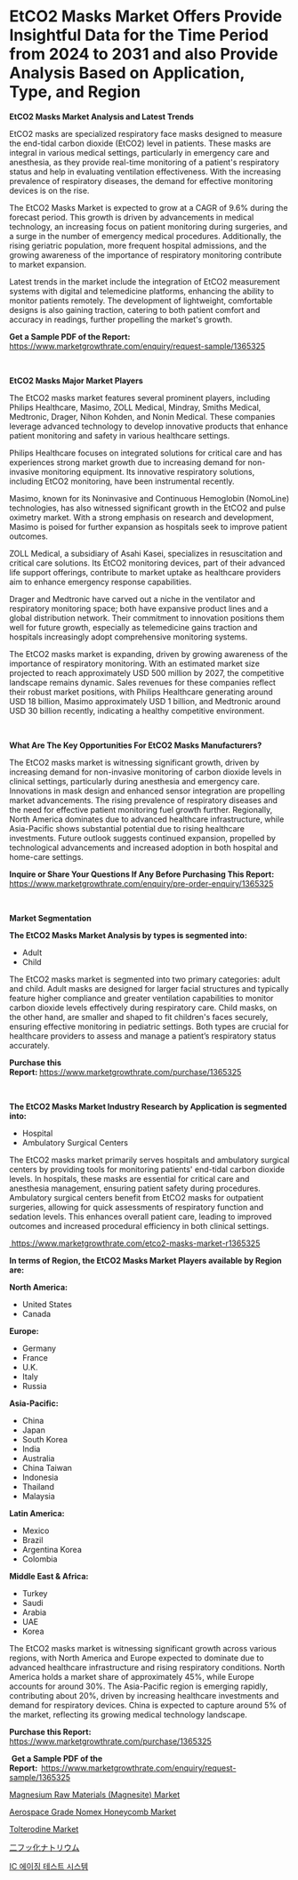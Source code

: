 <p><h1>EtCO2 Masks Market Offers Provide Insightful Data for the Time Period from 2024 to 2031 and also Provide Analysis Based on Application, Type, and Region</h1></p><p><strong>EtCO2 Masks Market Analysis and Latest Trends</strong></p>
<p><p>EtCO2 masks are specialized respiratory face masks designed to measure the end-tidal carbon dioxide (EtCO2) level in patients. These masks are integral in various medical settings, particularly in emergency care and anesthesia, as they provide real-time monitoring of a patient's respiratory status and help in evaluating ventilation effectiveness. With the increasing prevalence of respiratory diseases, the demand for effective monitoring devices is on the rise.</p><p>The EtCO2 Masks Market is expected to grow at a CAGR of 9.6% during the forecast period. This growth is driven by advancements in medical technology, an increasing focus on patient monitoring during surgeries, and a surge in the number of emergency medical procedures. Additionally, the rising geriatric population, more frequent hospital admissions, and the growing awareness of the importance of respiratory monitoring contribute to market expansion.</p><p>Latest trends in the market include the integration of EtCO2 measurement systems with digital and telemedicine platforms, enhancing the ability to monitor patients remotely. The development of lightweight, comfortable designs is also gaining traction, catering to both patient comfort and accuracy in readings, further propelling the market's growth.</p></p>
<p><strong>Get a Sample PDF of the Report:&nbsp;</strong> <a href="https://www.marketgrowthrate.com/enquiry/request-sample/1365325">https://www.marketgrowthrate.com/enquiry/request-sample/1365325</a></p>
<p>&nbsp;</p>
<p><strong>EtCO2 Masks Major Market Players</strong></p>
<p><p>The EtCO2 masks market features several prominent players, including Philips Healthcare, Masimo, ZOLL Medical, Mindray, Smiths Medical, Medtronic, Drager, Nihon Kohden, and Nonin Medical. These companies leverage advanced technology to develop innovative products that enhance patient monitoring and safety in various healthcare settings.</p><p>Philips Healthcare focuses on integrated solutions for critical care and has experiences strong market growth due to increasing demand for non-invasive monitoring equipment. Its innovative respiratory solutions, including EtCO2 monitoring, have been instrumental recently.</p><p>Masimo, known for its Noninvasive and Continuous Hemoglobin (NomoLine) technologies, has also witnessed significant growth in the EtCO2 and pulse oximetry market. With a strong emphasis on research and development, Masimo is poised for further expansion as hospitals seek to improve patient outcomes.</p><p>ZOLL Medical, a subsidiary of Asahi Kasei, specializes in resuscitation and critical care solutions. Its EtCO2 monitoring devices, part of their advanced life support offerings, contribute to market uptake as healthcare providers aim to enhance emergency response capabilities.</p><p>Drager and Medtronic have carved out a niche in the ventilator and respiratory monitoring space; both have expansive product lines and a global distribution network. Their commitment to innovation positions them well for future growth, especially as telemedicine gains traction and hospitals increasingly adopt comprehensive monitoring systems.</p><p>The EtCO2 masks market is expanding, driven by growing awareness of the importance of respiratory monitoring. With an estimated market size projected to reach approximately USD 500 million by 2027, the competitive landscape remains dynamic. Sales revenues for these companies reflect their robust market positions, with Philips Healthcare generating around USD 18 billion, Masimo approximately USD 1 billion, and Medtronic around USD 30 billion recently, indicating a healthy competitive environment.</p></p>
<p>&nbsp;</p>
<p><strong>What Are The Key Opportunities For EtCO2 Masks Manufacturers?</strong></p>
<p><p>The EtCO2 masks market is witnessing significant growth, driven by increasing demand for non-invasive monitoring of carbon dioxide levels in clinical settings, particularly during anesthesia and emergency care. Innovations in mask design and enhanced sensor integration are propelling market advancements. The rising prevalence of respiratory diseases and the need for effective patient monitoring fuel growth further. Regionally, North America dominates due to advanced healthcare infrastructure, while Asia-Pacific shows substantial potential due to rising healthcare investments. Future outlook suggests continued expansion, propelled by technological advancements and increased adoption in both hospital and home-care settings.</p></p>
<p><strong>Inquire or Share Your Questions If Any Before Purchasing This Report:</strong> <a href="https://www.marketgrowthrate.com/enquiry/pre-order-enquiry/1365325">https://www.marketgrowthrate.com/enquiry/pre-order-enquiry/1365325</a></p>
<p>&nbsp;</p>
<p><strong>Market Segmentation</strong></p>
<p><strong>The EtCO2 Masks Market Analysis by types is segmented into:</strong></p>
<p><ul><li>Adult</li><li>Child</li></ul></p>
<p><p>The EtCO2 masks market is segmented into two primary categories: adult and child. Adult masks are designed for larger facial structures and typically feature higher compliance and greater ventilation capabilities to monitor carbon dioxide levels effectively during respiratory care. Child masks, on the other hand, are smaller and shaped to fit children's faces securely, ensuring effective monitoring in pediatric settings. Both types are crucial for healthcare providers to assess and manage a patient’s respiratory status accurately.</p></p>
<p><strong>Purchase this Report:&nbsp;</strong><a href="https://www.marketgrowthrate.com/purchase/1365325">https://www.marketgrowthrate.com/purchase/1365325</a></p>
<p>&nbsp;</p>
<p><strong>The EtCO2 Masks Market Industry Research by Application is segmented into:</strong></p>
<p><ul><li>Hospital</li><li>Ambulatory Surgical Centers</li></ul></p>
<p><p>The EtCO2 masks market primarily serves hospitals and ambulatory surgical centers by providing tools for monitoring patients' end-tidal carbon dioxide levels. In hospitals, these masks are essential for critical care and anesthesia management, ensuring patient safety during procedures. Ambulatory surgical centers benefit from EtCO2 masks for outpatient surgeries, allowing for quick assessments of respiratory function and sedation levels. This enhances overall patient care, leading to improved outcomes and increased procedural efficiency in both clinical settings.</p></p>
<p><a href="https://www.marketgrowthrate.com/etco2-masks-market-r1365325">&nbsp;https://www.marketgrowthrate.com/etco2-masks-market-r1365325</a></p>
<p><strong>In terms of Region, the EtCO2 Masks Market Players available by Region are:</strong></p>
<p>
    <p> <strong> North America: </strong>
        <ul>
            <li>United States</li>
            <li>Canada</li>
        </ul>
        </p> 
    <p> <strong> Europe: </strong>
        <ul>
            <li>Germany</li>
            <li>France</li>
            <li>U.K.</li>
            <li>Italy</li>
            <li>Russia</li>
        </ul>
        </p> 
    <p> <strong> Asia-Pacific: </strong>
        <ul>
            <li>China</li>
            <li>Japan</li>
            <li>South Korea</li>
            <li>India</li>
            <li>Australia</li>
            <li>China Taiwan</li>
            <li>Indonesia</li>
            <li>Thailand</li>
            <li>Malaysia</li>
        </ul>
        </p> 
    <p> <strong> Latin America: </strong>
        <ul>
            <li>Mexico</li>
            <li>Brazil</li>
            <li>Argentina Korea</li>
            <li>Colombia</li>
        </ul>
        </p> 
    <p> <strong> Middle East & Africa: </strong>
        <ul>
            <li>Turkey</li>
            <li>Saudi</li>
            <li>Arabia</li>
            <li>UAE</li>
            <li>Korea</li>
        </ul>
    </p>
    </p>
<p><p>The EtCO2 masks market is witnessing significant growth across various regions, with North America and Europe expected to dominate due to advanced healthcare infrastructure and rising respiratory conditions. North America holds a market share of approximately 45%, while Europe accounts for around 30%. The Asia-Pacific region is emerging rapidly, contributing about 20%, driven by increasing healthcare investments and demand for respiratory devices. China is expected to capture around 5% of the market, reflecting its growing medical technology landscape.</p></p>
<p><strong>Purchase this Report: </strong><a href="https://www.marketgrowthrate.com/purchase/1365325">https://www.marketgrowthrate.com/purchase/1365325</a></p>
<p>&nbsp;<strong>Get a Sample PDF of the Report:&nbsp;&nbsp;</strong><a href="https://www.marketgrowthrate.com/enquiry/request-sample/1365325">https://www.marketgrowthrate.com/enquiry/request-sample/1365325</a></p>
<p><strong></strong></p>
<p><p><a href="https://issuu.com/reportprime-2/docs/magnesium-raw-materials-magnesite-m_553182794c36f5">Magnesium Raw Materials (Magnesite) Market</a></p><p><a href="https://github.com/lylyparadise/Market-Research-Report-List-5/blob/main/aerospace-grade-nomex-honeycomb-market.md">Aerospace Grade Nomex Honeycomb Market</a></p><p><a href="https://www.linkedin.com/pulse/global-tolterodine-market-focus-application-end-use-industry-nxjie?trackingId=rZ%2F66%2BRDSuy6vLH%2FCfXamQ%3D%3D">Tolterodine Market</a></p><p><a href="https://medium.com/@gfd5fgf/%E3%83%8A%E3%83%88%E3%83%AA%E3%82%A6%E3%83%A0%E3%83%93%E3%83%95%E3%83%AB%E3%82%AA%E3%83%AA%E3%83%89%E5%B8%82%E5%A0%B4%E8%AA%BF%E6%9F%BB%E5%A0%B1%E5%91%8A%E6%9B%B8-2031%E5%B9%B4%E3%81%BE%E3%81%A7%E3%81%AE%E3%83%8A%E3%83%88%E3%83%AA%E3%82%A6%E3%83%A0%E3%83%93%E3%83%95%E3%83%AB%E3%82%AA%E3%83%AA%E3%83%89%E5%B8%82%E5%A0%B4%E3%81%AE%E5%B8%82%E5%A0%B4%E8%A6%8F%E6%A8%A1%E3%81%A8%E5%8F%8E%E7%9B%8A%E5%88%86%E6%9E%90%E3%82%92%E6%8E%A2%E6%B1%82%E3%81%97-119%E3%83%9A%E3%83%BC%E3%82%B8%E3%81%AE%E5%A0%B1%E5%91%8A%E6%9B%B8%E3%81%A74-4-%E3%81%AEcagr%E3%82%92%E3%82%AB%E3%83%90%E3%83%BC%E3%81%97%E3%81%A6%E3%81%84%E3%81%BE%E3%81%99-983b59452cf1?postPublishedType=repub">二フッ化ナトリウム</a></p><p><a href="https://medium.com/@brittanyvon20231/%EA%B8%80%EB%A1%9C%EB%B2%8C-ic-%EB%85%B8%ED%99%94-%ED%85%8C%EC%8A%A4%ED%8A%B8-%EC%8B%9C%EC%8A%A4%ED%85%9C-%EC%8B%9C%EC%9E%A5%EC%9D%98-%ED%96%A5%ED%9B%84-%EB%8F%99%ED%96%A5-2024%EB%85%84%EB%B6%80%ED%84%B0-2031%EB%85%84%EA%B9%8C%EC%A7%80%EC%9D%98-%EC%8B%9C%EC%9E%A5-%ED%86%B5%EC%B0%B0%EB%A0%A5-%EB%B0%8F-%EB%B6%84%EC%84%9D-170%ED%8E%98%EC%9D%B4%EC%A7%80-543783852aed">IC 에이징 테스트 시스템</a></p></p>